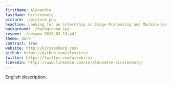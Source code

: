 ```yaml
---
firstName: Alexandre
lastName: Kirszenberg
picture: ./picture.png
headline: Looking for an internship in Image Processing and Machine Learning.
background: ./background.jpg
resume: ./resume-2019-02-13.pdf
theme: dark
contrast: true
website: http://kirszenberg.com/
github: https://github.com/alexkirsz
twitter: https://twitter.com/alexkirsz
linkedin: https://www.linkedin.com/in/alexandre-kirszenberg/
---
```


English description.